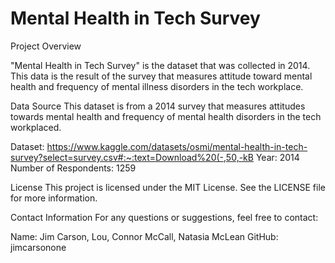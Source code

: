 # Mental Health in Tech Survey

Project Overview

"Mental Health in Tech Survey" is the dataset that was collected in 2014. This data is the result of the survey that measures attitude toward mental health and frequency of mental illness disorders in the tech workplace.

Data Source
This dataset is from a 2014 survey that measures attitudes towards mental health and frequency of mental health disorders in the tech workplaced.

Dataset: https://www.kaggle.com/datasets/osmi/mental-health-in-tech-survey?select=survey.csv#:~:text=Download%20(-,50,-kB
Year: 2014
Number of Respondents: 1259

License
This project is licensed under the MIT License. See the LICENSE file for more information.

Contact Information
For any questions or suggestions, feel free to contact:

Name: Jim Carson, Lou, Connor McCall, Natasia McLean
GitHub: jimcarsonone
